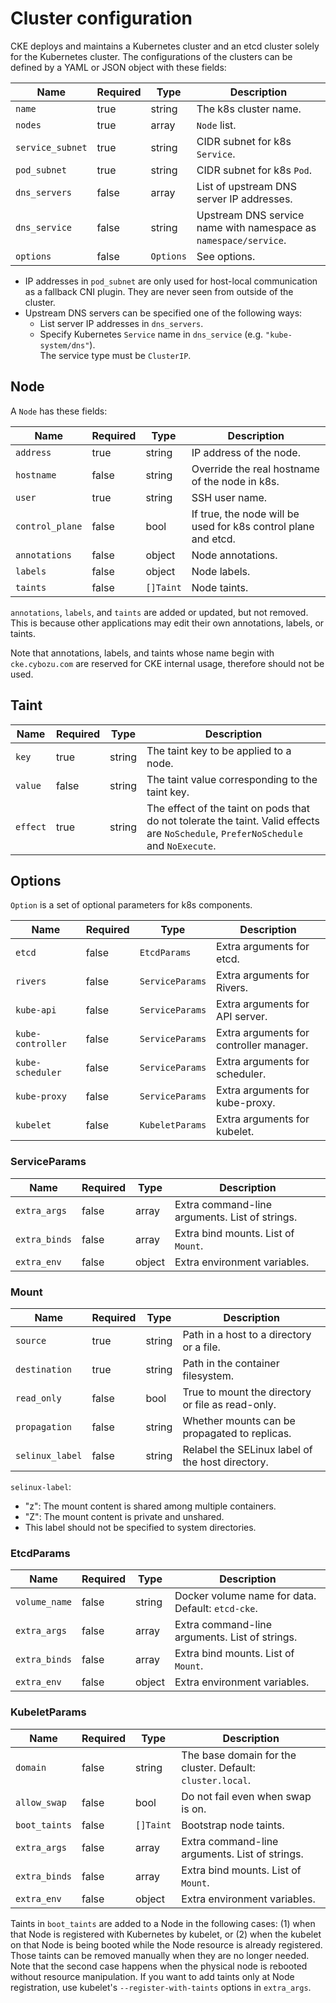 Cluster configuration
=====================

CKE deploys and maintains a Kubernetes cluster and an etcd cluster solely for
the Kubernetes cluster.  The configurations of the clusters can be defined by
a YAML or JSON object with these fields:

Name            | Required | Type      | Description
--------------- | -------- | --------- | -----------
`name`          | true     | string    | The k8s cluster name.
`nodes`         | true     | array     | `Node` list.
`service_subnet`| true     | string    | CIDR subnet for k8s `Service`.
`pod_subnet`    | true     | string    | CIDR subnet for k8s `Pod`.
`dns_servers`   | false    | array     | List of upstream DNS server IP addresses.
`dns_service`   | false    | string    | Upstream DNS service name with namespace as `namespace/service`.
`options`       | false    | `Options` | See options.

* IP addresses in `pod_subnet` are only used for host-local communication
  as a fallback CNI plugin.  They are never seen from outside of the cluster.
* Upstream DNS servers can be specified one of the following ways:
    * List server IP addresses in `dns_servers`.
    * Specify Kubernetes `Service` name in `dns_service` (e.g. `"kube-system/dns"`).  
      The service type must be `ClusterIP`.

Node
----

A `Node` has these fields:

Name            | Required | Type      | Description
--------------- | -------- | --------- | -----------
`address`       | true     | string    | IP address of the node.
`hostname`      | false    | string    | Override the real hostname of the node in k8s.
`user`          | true     | string    | SSH user name.
`control_plane` | false    | bool      | If true, the node will be used for k8s control plane and etcd.
`annotations`   | false    | object    | Node annotations.
`labels`        | false    | object    | Node labels.
`taints`        | false    | `[]Taint` | Node taints.

`annotations`, `labels`, and `taints` are added or updated, but not removed.
This is because other applications may edit their own annotations, labels, or taints.

Note that annotations, labels, and taints whose name begin with `cke.cybozu.com` are
reserved for CKE internal usage, therefore should not be used.

Taint
-----

Name     | Required | Type   | Description
-------- | -------- | ------ | -----------
`key`    | true     | string | The taint key to be applied to a node.
`value`  | false    | string | The taint value corresponding to the taint key.
`effect` | true     | string | The effect of the taint on pods that do not tolerate the taint. Valid effects are `NoSchedule`, `PreferNoSchedule` and `NoExecute`.

Options
-------

`Option` is a set of optional parameters for k8s components.

Name              | Required | Type            | Description
----------------- | -------- | --------------- | -----------
`etcd`            | false    | `EtcdParams`    | Extra arguments for etcd.
`rivers`          | false    | `ServiceParams` | Extra arguments for Rivers.
`kube-api`        | false    | `ServiceParams` | Extra arguments for API server.
`kube-controller` | false    | `ServiceParams` | Extra arguments for controller manager.
`kube-scheduler`  | false    | `ServiceParams` | Extra arguments for scheduler.
`kube-proxy`      | false    | `ServiceParams` | Extra arguments for kube-proxy.
`kubelet`         | false    | `KubeletParams` | Extra arguments for kubelet.

### ServiceParams

Name              | Required | Type   | Description
----------------- | -------- | ------ | -----------
`extra_args`      | false    | array  | Extra command-line arguments.  List of strings.
`extra_binds`     | false    | array  | Extra bind mounts.  List of `Mount`.
`extra_env`       | false    | object | Extra environment variables.

### Mount

Name              | Required | Type   | Description
----------------- | -------- | ------ | -----------
`source`          | true     | string | Path in a host to a directory or a file.
`destination`     | true     | string | Path in the container filesystem.
`read_only`       | false    | bool   | True to mount the directory or file as read-only.
`propagation`     | false    | string | Whether mounts can be propagated to replicas.
`selinux_label`   | false    | string | Relabel the SELinux label of the host directory.

`selinux-label`:
- "z":  The mount content is shared among multiple containers.
- "Z":  The mount content is private and unshared.
- This label should not be specified to system directories.

### EtcdParams

Name              | Required | Type   | Description
----------------- | -------- | ------ | -----------
`volume_name`     | false    | string | Docker volume name for data. Default: `etcd-cke`.
`extra_args`      | false    | array  | Extra command-line arguments.  List of strings.
`extra_binds`     | false    | array  | Extra bind mounts.  List of `Mount`.
`extra_env`       | false    | object | Extra environment variables.

### KubeletParams

Name              | Required | Type      | Description
----------------- | -------- | --------- | -----------
`domain`          | false    | string    | The base domain for the cluster.  Default: `cluster.local`.
`allow_swap`      | false    | bool      | Do not fail even when swap is on.
`boot_taints`     | false    | `[]Taint` | Bootstrap node taints.
`extra_args`      | false    | array     | Extra command-line arguments.  List of strings.
`extra_binds`     | false    | array     | Extra bind mounts.  List of `Mount`.
`extra_env`       | false    | object    | Extra environment variables.

Taints in `boot_taints` are added to a Node in the following cases:
(1) when that Node is registered with Kubernetes by kubelet, or
(2) when the kubelet on that Node is being booted while the Node resource is already registered.
Those taints can be removed manually when they are no longer needed.
Note that the second case happens when the physical node is rebooted without resource manipulation.
If you want to add taints only at Node registration, use kubelet's `--register-with-taints` options in `extra_args`.
